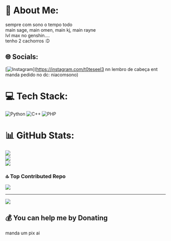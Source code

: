 # 💫 About Me:
sempre com sono o tempo todo<br>main sage, main omen, main kj, main rayne<br>lvl max no genshin....<br>tenho 2 cachorros :D


## 🌐 Socials:
[![Instagram](https://img.shields.io/badge/Instagram-%23E4405F.svg?logo=Instagram&logoColor=white)](https://instagram.com/t0teseel3 nn lembro de cabeça ent manda pedido no dc: niacomsono) 

# 💻 Tech Stack:
![Python](https://img.shields.io/badge/python-3670A0?style=for-the-badge&logo=python&logoColor=ffdd54) ![C++](https://img.shields.io/badge/c++-%2300599C.svg?style=for-the-badge&logo=c%2B%2B&logoColor=white) ![PHP](https://img.shields.io/badge/php-%23777BB4.svg?style=for-the-badge&logo=php&logoColor=white)
# 📊 GitHub Stats:
![](https://github-readme-stats.vercel.app/api?username=yasminsemprecomsono&theme=rose&hide_border=true&include_all_commits=false&count_private=true)<br/>
![](https://github-readme-streak-stats.herokuapp.com/?user=yasminsemprecomsono&theme=rose&hide_border=true)<br/>
![](https://github-readme-stats.vercel.app/api/top-langs/?username=yasminsemprecomsono&theme=rose&hide_border=true&include_all_commits=false&count_private=true&layout=compact)

### 🔝 Top Contributed Repo
![](https://github-contributor-stats.vercel.app/api?username=yasminsemprecomsono&limit=5&theme=omni&combine_all_yearly_contributions=true)

---
[![](https://visitcount.itsvg.in/api?id=yasminsemprecomsono&icon=7&color=10)](https://visitcount.itsvg.in)

  ## 💰 You can help me by Donating
  manda um pix ai  

  
<!-- Proudly created with GPRM ( https://gprm.itsvg.in ) -->



